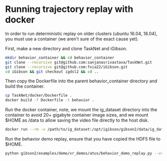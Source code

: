 # Running trajectory replay with docker

In order to run deterministic replay on older clusters (ubuntu 16.04, 18.04), you must use a container (we aren't sure of the exact cause yet).

First, make a new directory and clone TaskNet and iGibson.

```bash
mkdir behavior_container && cd behavior_container
git clone --recursive git@github.com:sanjanasrivastava/TaskNet.git
git clone --recursive git@github.com:fxia22/iGibson.git
cd iGibson && git checkout igdsl2 && cd ..
```

Then copy the Dockerfile into the parent behavior_container directory and build the container.

```bash
cp TaskNet/docker/Dockerfile .
docker build -f Dockerfile -t behavior .
```

Run the docker container, note, we mount the ig_dataset directory into the container to avoid 20+ gigabyte container image sizes, and we mount $HOME as /data to allow saving the video file directly to the host disk.

```bash
docker run --rm -v /path/to/ig_dataset:/opt/igibson/gibson2/data/ig_dataset -v $HOME:/data -it behavior bash
```

Run the behavior demo replay, ensure that you have copied the HDF5 file to $HOME.

```bash
python gibson2/examples/demo/vr_demos/atus/behavior_demo_replay.py --vr_log_path /data/re-shelving_library_books_filtered_0_Rs_int_2021-03-15_22-03-11.hdf5 --frame_save_path /data/re-shelving_library_books_filtered_0_Rs_int_2021-03-15_22-03-11.mp4
```
